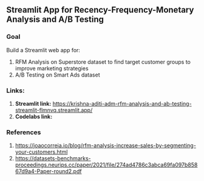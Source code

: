 ## Streamlit App for Recency-Frequency-Monetary Analysis and A/B Testing
### Goal
Build a Streamlit web app for:
1. RFM Analysis on Superstore dataset to find target customer groups to improve marketing strategies
2. A/B Testing on Smart Ads dataset

### Links:
1. **Streamlit link:** https://krishna-aditi-adm-rfm-analysis-and-ab-testing-streamlit-flmnvq.streamlit.app/
2. **Codelabs link:** 

### References
1. https://joaocorreia.io/blog/rfm-analysis-increase-sales-by-segmenting-your-customers.html
2. https://datasets-benchmarks-proceedings.neurips.cc/paper/2021/file/274ad4786c3abca69fa097b85867d9a4-Paper-round2.pdf
